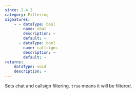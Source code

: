 ```yaml
---
since: 2.4.2
category: Filtering
signatures:
    - - dataType: bool
        name: chat
        description: ~
        default: ~
      - dataType: bool
        name: callsigns
        description: ~
        default: ~
returns:
    dataType: void
    description: ~
---
```


Sets chat and callsign filtering. `true` means it will be filtered.
